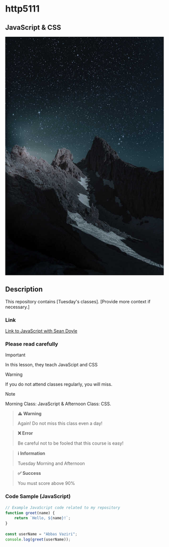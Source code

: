 # http5111

## JavaScript & CSS

![Web Development1](_readme/Web-Development1.jpg )


## Description
This repository contains [Tuesday's classes]. [Provide more context if necessary.]

### Link
[Link to JavaScript with Sean Doyle](https://seandoyle.dev/)

### Please read carefully

> [!IMPORTANT]  
In this lesson, they teach JavaScipt and CSS

> [!WARNING]
If you do not attend classes regularly, you will miss.

> [!NOTE]  
Morning Class: JavaScript & Afternoon Class: CSS.


> **⚠️ Warning**
>
> Again! Do not miss this class even a day!

> **❌ Error**
>
> Be careful not to be fooled that this course is easy!

> **ℹ️ Information**
>
> Tuesday Morning and Afternoon

> **✅ Success**
>
> You must score above 90%


### Code Sample (JavaScript)
```javascript
// Example JavaScript code related to my repository
function greet(name) {
    return `Hello, ${name}!`;
}

const userName = "Abbas Vaziri";
console.log(greet(userName));
